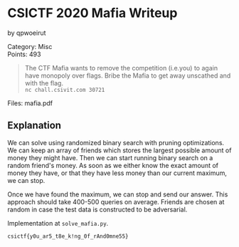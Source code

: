 # CSICTF 2020 Mafia Writeup
by qpwoeirut

Category: Misc<br>
Points: 493

> The CTF Mafia wants to remove the competition (i.e.you) to again have monopoly over flags. Bribe the Mafia to get away unscathed and with the flag.<br>
> `nc chall.csivit.com 30721`

Files: mafia.pdf

## Explanation
We can solve using randomized binary search with pruning optimizations.
We can keep an array of friends which stores the largest possible amount of money they might have.
Then we can start running binary search on a random friend's money.
As soon as we either know the exact amount of money they have, or that they have less money than our current maximum, we can stop.

Once we have found the maximum, we can stop and send our answer.
This approach should take 400-500 queries on average.
Friends are chosen at random in case the test data is constructed to be adversarial.

Implementation at `solve_mafia.py`.

`csictf{y0u_ar5_t8e_k!ng_0f_rAnd0mne55}`